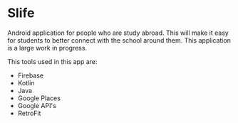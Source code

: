 # Slife

Android application for people who are study abroad. This will make it easy for students to better connect with the school around them. This application is a large work in progress. 

This tools used in this app are:
- Firebase 
- Kotlin 
- Java
- Google Places
- Google API's
- RetroFit
